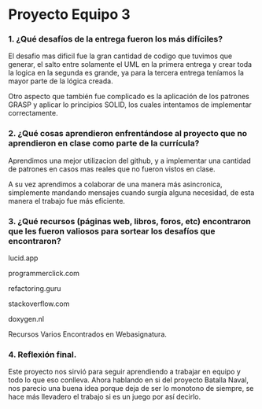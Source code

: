 # Proyecto Equipo 3

### 1. ¿Qué desafíos de la entrega fueron los más difíciles?

El desafio mas dificil fue la gran cantidad de codigo que tuvimos que generar, el salto entre solamente el UML
en la primera entrega y crear toda la logica en la segunda es grande, ya para la tercera entrega teníamos la mayor parte de la lógica creada.

Otro aspecto que también fue complicado es la aplicación de los patrones GRASP y aplicar lo principios SOLID, los cuales intentamos de implementar correctamente.

### 2. ¿Qué cosas aprendieron enfrentándose al proyecto que no aprendieron en clase como parte de la currícula?

Aprendimos una mejor utilizacion del github, y a implementar una cantidad de patrones en casos mas reales
que no fueron vistos en clase.

A su vez aprendimos a colaborar de una manera más asincronica, simplemente mandando mensajes cuando surgía alguna necesidad, de esta manera el trabajo fue más eficiente.

### 3. ¿Qué recursos (páginas web, libros, foros, etc) encontraron que les fueron valiosos para sortear los desafíos que encontraron?

lucid.app

programmerclick.com

refactoring.guru

stackoverflow.com

doxygen.nl

Recursos Varios Encontrados en Webasignatura.

### 4. Reflexión final.

Este proyecto nos sirvió para seguir aprendiendo a trabajar en equipo y todo lo que eso conlleva. Ahora hablando en si del proyecto Batalla Naval, nos parecio una buena idea porque deja de ser lo monotono de siempre, se hace más llevadero el trabajo si es un juego por así decirlo.



